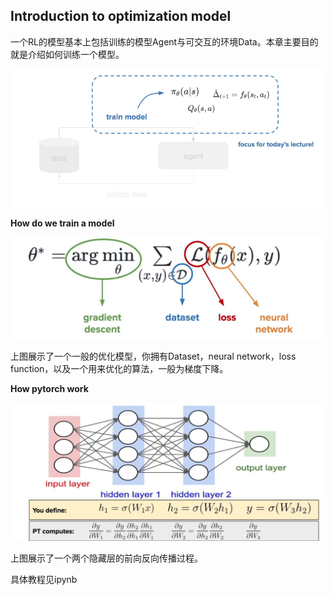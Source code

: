 ## Introduction to optimization model

一个RL的模型基本上包括训练的模型Agent与可交互的环境Data。本章主要目的就是介绍如何训练一个模型。

![image-20240502142831547](./assets/image-20240502142831547.png)

**How do we train a model**

![image-20240502143015424](./assets/image-20240502143015424.png)

上图展示了一个一般的优化模型，你拥有Dataset，neural network，loss function，以及一个用来优化的算法，一般为梯度下降。







**How pytorch work**

![image-20240502143220820](./assets/image-20240502143220820.png)

上图展示了一个两个隐藏层的前向反向传播过程。









具体教程见ipynb



